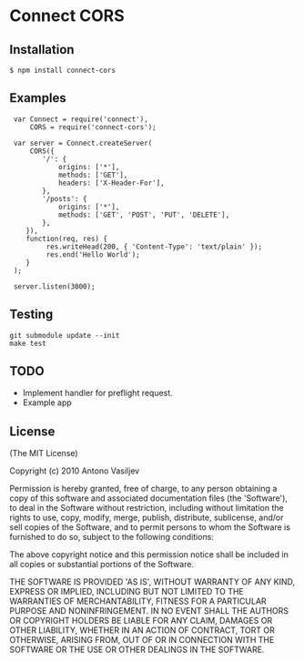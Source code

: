 # Connect CORS

## Installation

    $ npm install connect-cors

## Examples


     var Connect = require('connect'),
         CORS = require('connect-cors');
     
     var server = Connect.createServer(
         CORS({
    	    '/': {
    	        origins: ['*'],
     	        methods: ['GET'],
    	        headers: ['X-Header-For'],
            },
            '/posts': {
     	        origins: ['*'],
     	        methods: ['GET', 'POST', 'PUT', 'DELETE'],
            },
        }),
        function(req, res) {
             res.writeHead(200, { 'Content-Type': 'text/plain' });
             res.end('Hello World');
        }
     );

     server.listen(3000);


## Testing

    git submodule update --init
    make test

## TODO

 - Implement handler for preflight request.
 - Example app

## License 

(The MIT License)

Copyright (c) 2010 Antono Vasiljev

Permission is hereby granted, free of charge, to any person obtaining
a copy of this software and associated documentation files (the
'Software'), to deal in the Software without restriction, including
without limitation the rights to use, copy, modify, merge, publish,
distribute, sublicense, and/or sell copies of the Software, and to
permit persons to whom the Software is furnished to do so, subject to
the following conditions:

The above copyright notice and this permission notice shall be
included in all copies or substantial portions of the Software.

THE SOFTWARE IS PROVIDED 'AS IS', WITHOUT WARRANTY OF ANY KIND,
EXPRESS OR IMPLIED, INCLUDING BUT NOT LIMITED TO THE WARRANTIES OF
MERCHANTABILITY, FITNESS FOR A PARTICULAR PURPOSE AND NONINFRINGEMENT.
IN NO EVENT SHALL THE AUTHORS OR COPYRIGHT HOLDERS BE LIABLE FOR ANY
CLAIM, DAMAGES OR OTHER LIABILITY, WHETHER IN AN ACTION OF CONTRACT,
TORT OR OTHERWISE, ARISING FROM, OUT OF OR IN CONNECTION WITH THE
SOFTWARE OR THE USE OR OTHER DEALINGS IN THE SOFTWARE.
